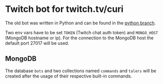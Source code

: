 # Twitch bot for twitch.tv/curi

The old bot was written in Python and can be found in the [python branch](https://github.com/curiTTV/twitch-bot/tree/python).

Two env vars have to be set `TOKEN` (Twitch chat auth token) and `MONGO_HOST` (MongoDB hostname or ip). For the connection to the MongoDB host the default port 27017 will be used.

## MongoDB

The database `bots` and two collections named `commands` and `talers` will be created after the usage of their respective built-in commands.
